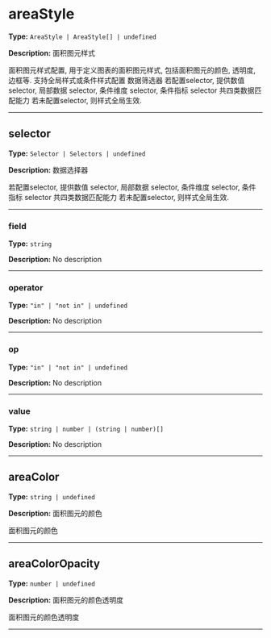 # areaStyle

**Type:** `AreaStyle | AreaStyle[] | undefined`

**Description:**
面积图元样式
  
  面积图元样式配置, 用于定义图表的面积图元样式, 包括面积图元的颜色, 透明度, 边框等.
  支持全局样式或条件样式配置
  数据筛选器
  若配置selector, 提供数值 selector, 局部数据 selector, 条件维度 selector, 条件指标 selector 共四类数据匹配能力
  若未配置selector, 则样式全局生效.

---


## selector

**Type:** `Selector | Selectors | undefined`

**Description:**
数据选择器
  
  若配置selector, 提供数值 selector, 局部数据 selector, 条件维度 selector, 条件指标 selector 共四类数据匹配能力
  若未配置selector, 则样式全局生效.

---


### field

**Type:** `string`

**Description:**
No description

---

### operator

**Type:** `"in" | "not in" | undefined`

**Description:**
No description

---

### op

**Type:** `"in" | "not in" | undefined`

**Description:**
No description

---

### value

**Type:** `string | number | (string | number)[]`

**Description:**
No description

---

## areaColor

**Type:** `string | undefined`

**Description:**
面积图元的颜色
  
  面积图元的颜色

---

## areaColorOpacity

**Type:** `number | undefined`

**Description:**
面积图元的颜色透明度
  
  面积图元的颜色透明度

---

